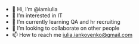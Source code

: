 - 👋 Hi, I’m @iamiulia
- 👀 I’m interested in IT
- 🌱 I’m currently learning QA and hr recruiting
- 💞️ I’m looking to collaborate on other people
- 📫 How to reach me iulia.iankovenko@gmail.com

<!---
iamiulia/iamiulia is a ✨ special ✨ repository because its `README.md` (this file) appears on your GitHub profile.
You can click the Preview link to take a look at your changes.
--->
